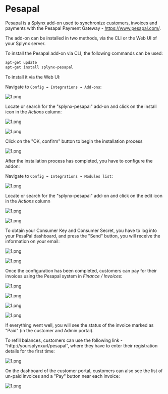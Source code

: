 Pesapal
==========

Pesapal is a Splynx add-on used to synchronize customers, invoices and payments with the Pesapal Payment Gateway - https://www.pesapal.com/.

The add-on can be installed in two methods, via the CLI or the Web UI of your Splynx server.

To install the Pesapal add-on via CLI, the following commands can be used:

```bash
apt-get update
apt-get install splynx-pesapal
```

To install it via the Web UI:

Navigate to `Config → Integrations → Add-ons`:

![1.png](0.png)

Locate or search for the "splynx-pesapal" add-on and click on the install icon in the *Actions* column:

![1.png](1.png)

![1.png](2.png)

Click on the "OK, confirm" button to begin the installation process

![1.png](3.png)

After the installation process has completed, you have to configure the addon:

Navigate to `Config → Integrations → Modules list`:

![1.png](4.png)

Locate or search for the "splynx-pesapal" add-on and click on the edit icon in the *Actions* column

![1.png](5.png)

![1.png](6.png)

To obtain your Consumer Key and Consumer Secret, you have to log into your PesaPal dashboard, and press the "Send" button, you will receive the information on your email:

![1.png](7.png)

![1.png](8.1.png)

Once the configuration has been completed, customers can pay for their invoices using the Pesapal system in *Finance / Invoices*:

![1.png](9.png)

![1.png](10.png)

![1.png](11.png)

![1.png](12.png)

If everything went well, you will see the status of the invoice marked as "Paid" (in the customer and Admin portal).

To refill balances, customers can use the following link - “http://yoursplynxurl/pesapal”, where they have to enter their registration details for the first time:

![1.png](13.png)

On the dashboard of the customer portal, customers can also see the list of un-paid invoices and a "Pay" button near each invoice:

![1.png](14.png)
